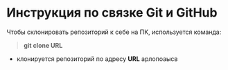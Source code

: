 # Инструкция по связке Git и GitHub
Чтобы склонировать репозиторий к себе на ПК, используется команда:
> **git clone URL**
- клонируется репозиторий по адресу **URL** 
арлопоаысв